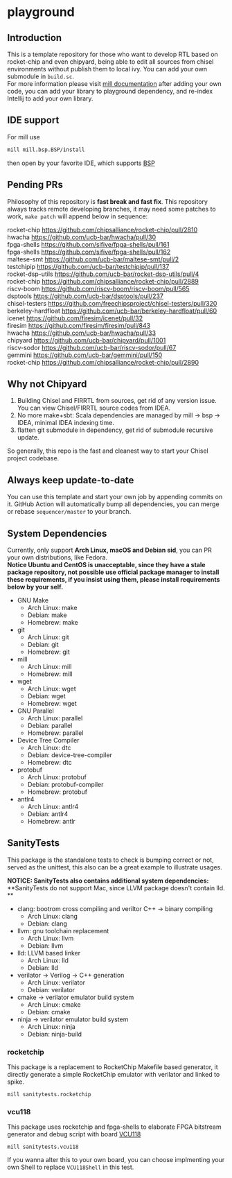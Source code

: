 # playground

## Introduction
This is a template repository for those who want to develop RTL based on rocket-chip and even chipyard, being able to edit all sources from chisel environments without publish them to local ivy.
You can add your own submodule in `build.sc`.  
For more information please visit [mill documentation](https://com-lihaoyi.github.io/mill/page/configuring-mill.html)
after adding your own code, you can add your library to playground dependency, and re-index Intellij to add your own library.

## IDE support
For mill use
```bash
mill mill.bsp.BSP/install
```
then open by your favorite IDE, which supports [BSP](https://build-server-protocol.github.io/) 

## Pending PRs
Philosophy of this repository is **fast break and fast fix**.
This repository always tracks remote developing branches, it may need some patches to work, `make patch` will append below in sequence:
<!-- BEGIN-PATCH -->
rocket-chip https://github.com/chipsalliance/rocket-chip/pull/2810  
hwacha https://github.com/ucb-bar/hwacha/pull/30  
fpga-shells https://github.com/sifive/fpga-shells/pull/161  
fpga-shells https://github.com/sifive/fpga-shells/pull/162  
maltese-smt https://github.com/ucb-bar/maltese-smt/pull/2  
testchipip https://github.com/ucb-bar/testchipip/pull/137  
rocket-dsp-utils https://github.com/ucb-bar/rocket-dsp-utils/pull/4  
rocket-chip https://github.com/chipsalliance/rocket-chip/pull/2889  
riscv-boom https://github.com/riscv-boom/riscv-boom/pull/565  
dsptools https://github.com/ucb-bar/dsptools/pull/237  
chisel-testers https://github.com/freechipsproject/chisel-testers/pull/320  
berkeley-hardfloat https://github.com/ucb-bar/berkeley-hardfloat/pull/60  
icenet https://github.com/firesim/icenet/pull/32  
firesim https://github.com/firesim/firesim/pull/843  
hwacha https://github.com/ucb-bar/hwacha/pull/33  
chipyard https://github.com/ucb-bar/chipyard/pull/1001  
riscv-sodor https://github.com/ucb-bar/riscv-sodor/pull/67  
gemmini https://github.com/ucb-bar/gemmini/pull/150   
rocket-chip https://github.com/chipsalliance/rocket-chip/pull/2890    
<!-- END-PATCH -->

## Why not Chipyard

1. Building Chisel and FIRRTL from sources, get rid of any version issue. You can view Chisel/FIRRTL source codes from IDEA.
1. No more make+sbt: Scala dependencies are managed by mill -> bsp -> IDEA, minimal IDEA indexing time.
1. flatten git submodule in dependency, get rid of submodule recursive update.

So generally, this repo is the fast and cleanest way to start your Chisel project codebase.

## Always keep update-to-date
You can use this template and start your own job by appending commits on it. GitHub Action will automatically bump all dependencies, you can merge or rebase `sequencer/master` to your branch.

## System Dependencies
Currently, only support **Arch Linux, macOS and Debian sid**, you can PR your own distributions, like Fedora.  
**Notice Ubuntu and CentOS is unacceptable, since they have a stale package repository, not possible use official package manager to install these requirements, if you insist using them, please install requirements below by your self.**
* GNU Make
  - Arch Linux: make
  - Debian: make
  - Homebrew: make
* git
  - Arch Linux: git
  - Debian: git
  - Homebrew: git
* mill
  - Arch Linux: mill
  - Homebrew: mill
* wget
  - Arch Linux: wget
  - Debian: wget
  - Homebrew: wget
* GNU Parallel
  - Arch Linux: parallel
  - Debian: parallel
  - Homebrew: parallel
* Device Tree Compiler
  - Arch Linux: dtc
  - Debian: device-tree-compiler
  - Homebrew: dtc
* protobuf
  - Arch Linux: protobuf
  - Debian: protobuf-compiler
  - Homebrew: protobuf
* antlr4
  - Arch Linux: antlr4
  - Debian: antlr4
  - Homebrew: antlr

## SanityTests
This package is the standalone tests to check is bumping correct or not, served as the unittest, this also can be a great example to illustrate usages.

**NOTICE: SanityTests also contains additional system dependencies:**
**SanityTests do not support Mac, since LLVM package doesn't contain lld. **
* clang: bootrom cross compiling and veriltor C++ -> binary compiling
  - Arch Linux: clang
  - Debian: clang
* llvm: gnu toolchain replacement 
  - Arch Linux: llvm
  - Debian: llvm
* lld: LLVM based linker
  - Arch Linux: lld
  - Debian: lld
* verilator -> Verilog -> C++ generation
  - Arch Linux: verilator
  - Debian: verilator
* cmake -> verilator emulator build system
  - Arch Linux: cmake
  - Debian: cmake
* ninja -> verilator emulator build system
  - Arch Linux: ninja
  - Debian: ninja-build

### rocketchip
This package is a replacement to RocketChip Makefile based generator, it directly generate a simple RocketChip emulator with verilator and linked to spike. 
```
mill sanitytests.rocketchip
```

### vcu118
This package uses rocketchip and fpga-shells to elaborate FPGA bitstream generator and debug script with board [VCU118](https://www.xilinx.com/products/boards-and-kits/vcu118.html)
```
mill sanitytests.vcu118
```
If you wanna alter this to your own board, you can choose implmenting your own Shell to replace `VCU118Shell` in this test.

